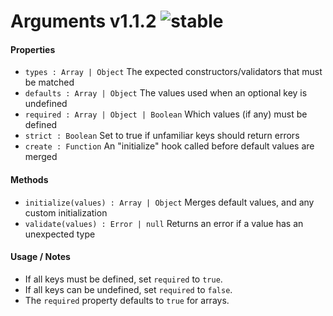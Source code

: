 
# Arguments v1.1.2 ![stable](https://img.shields.io/badge/stability-stable-4EBA0F.svg?style=flat)

#### Properties
- `types : Array | Object` The expected constructors/validators that must be matched
- `defaults : Array | Object` The values used when an optional key is undefined
- `required : Array | Object | Boolean` Which values (if any) must be defined
- `strict : Boolean` Set to true if unfamiliar keys should return errors
- `create : Function` An "initialize" hook called before default values are merged

#### Methods
- `initialize(values) : Array | Object` Merges default values, and any custom initialization
- `validate(values) : Error | null` Returns an error if a value has an unexpected type

#### Usage / Notes
- If all keys must be defined, set `required` to `true`.
- If all keys can be undefined, set `required` to `false`.
- The `required` property defaults to `true` for arrays.
